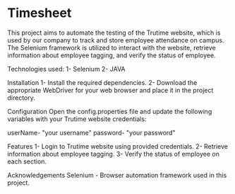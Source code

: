 
# Timesheet 

This project aims to automate the testing of the Trutime website, which is used by our company to track and store employee attendance on campus. The Selenium framework is utilized to interact with the website, retrieve information about employee tagging, and verify the status of employee.

Technologies used:
1- Selenium 
2- JAVA

Installation
1- Install the required dependencies.
2- Download the appropriate WebDriver for your web browser and place it in the project directory.

Configuration
Open the config.properties file and update the following variables with your Trutime website credentials:

userName- "your username"
password- "your password"

Features
1- Login to Trutime website using provided credentials.
2- Retrieve information about employee tagging.
3- Verify the status of employee on each section.

Acknowledgements
Selenium - Browser automation framework used in this project.
